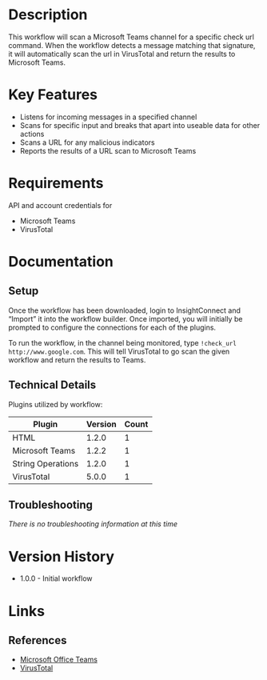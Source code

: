 # Description

This workflow will scan a Microsoft Teams channel for a specific check url command. When the workflow detects a message matching that signature, it will automatically scan the url in VirusTotal and return the results to Microsoft Teams.

# Key Features

* Listens for incoming messages in a specified channel
* Scans for specific input and breaks that apart into useable data for other actions
* Scans a URL for any malicious indicators
* Reports the results of a URL scan to Microsoft Teams

# Requirements

API and account credentials for

* Microsoft Teams
* VirusTotal

# Documentation

## Setup

Once the workflow has been downloaded, login to InsightConnect and “Import” it into the workflow builder. Once imported, you will initially be prompted to configure the connections for each of the plugins.

To run the workflow, in the channel being monitored, type `!check_url http://www.google.com`. This will tell VirusTotal to go scan the given workflow and return the results to Teams. 

## Technical Details

Plugins utilized by workflow:

|Plugin|Version|Count|
|----|----|--------|
|HTML|1.2.0|1|
|Microsoft Teams|1.2.2|1|
|String Operations|1.2.0|1|
|VirusTotal|5.0.0|1|

## Troubleshooting

_There is no troubleshooting information at this time_

# Version History

* 1.0.0 - Initial workflow

# Links

## References

* [Microsoft Office Teams](https://products.office.com/en-us/microsoft-teams/group-chat-software)
* [VirusTotal](https://www.virustotal.com/)